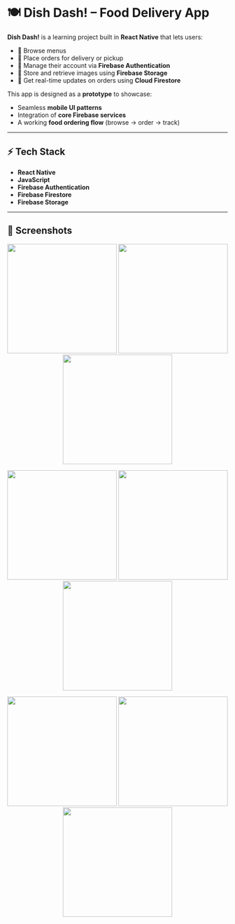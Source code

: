 # 🍽️ Dish Dash! – Food Delivery App  

**Dish Dash!** is a learning project built in **React Native** that lets users:  
- 📖 Browse menus  
- 🛵 Place orders for delivery or pickup  
- 👤 Manage their account via **Firebase Authentication**  
- 📸 Store and retrieve images using **Firebase Storage**  
- 🔄 Get real-time updates on orders using **Cloud Firestore**  

This app is designed as a **prototype** to showcase:  
- Seamless **mobile UI patterns**  
- Integration of **core Firebase services**  
- A working **food ordering flow** (browse → order → track)  

---

## ⚡ Tech Stack  
- **React Native**  
- **JavaScript**  
- **Firebase Authentication**  
- **Firebase Firestore**  
- **Firebase Storage**  

---

## 📸 Screenshots  

<p align="center">
  <img src="https://github.com/user-attachments/assets/33034869-9eaa-4a2f-b813-ea653c4220be" width="250"/>
  <img src="https://github.com/user-attachments/assets/883a5524-34bb-4536-b548-57f4660b808a" width="250"/>
  <img src="https://github.com/user-attachments/assets/f678db9a-c03c-4dd8-b9af-2b75940001fd" width="250"/>
</p>

<p align="center">
  <img src="https://github.com/user-attachments/assets/9c05f0ac-1510-4a8d-80f4-d77dc1c37486" width="250"/>
  <img src="https://github.com/user-attachments/assets/8d563cb9-505d-4d3b-ba1c-18c9fec283ac" width="250"/>
  <img src="https://github.com/user-attachments/assets/3c99bb60-0c3c-4c61-8718-b3a730b9567a" width="250"/>
</p>

<p align="center">
  <img src="https://github.com/user-attachments/assets/4ca96138-39a8-4289-b0cc-6ffbce3cc701" width="250"/>
  <img src="https://github.com/user-attachments/assets/91a60a5c-5bea-466f-9ead-d39c1aad500a" width="250"/>
  <img src="https://github.com/user-attachments/assets/d31c0372-46be-4f9f-96d1-95e109a5d593" width="250"/>
</p>
